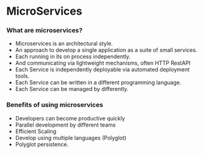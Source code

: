 # MicroServices

### What are microservices?
- Microservices is an architectural style.
- An approach to develop a single application as a suite of small services.
- Each running in its on process independently.
- And communicating via lightweight mechanisms, often HTTP RestAPI
- Each Service is independently deployable via automated deployment tools.
- Each Service can be written in a different programming language.
- Each Service can be managed by differently.

### Benefits of using microservices
- Developers can become productive  quickly
- Parallel development by different teams
- Efficient Scaling
- Develop using multiple languages (Polyglot)
- Polyglot persistence.

